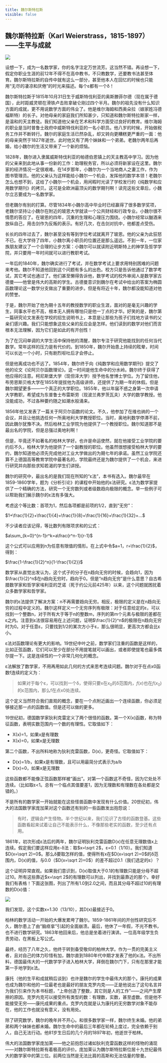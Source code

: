 ```yaml
---
title: 魏尔斯特拉斯
visible: false
---
```


## 魏尔斯特拉斯（Karl Weierstrass，1815-1897）——生平与成就

![](./weierstrass.jpg)

设想一下，成为一名数学家，你的名字注定万世流芳。这当然不错。再设想一下，假定你职业生涯的前12年不得不在高中教书，不只教数学，还要教书法甚至体育。魏尔斯特拉斯的自传中就有这么一部分，甚至他本人在回忆的时候也只能用“无尽的凄凉和厌倦”的时光来描述。每个ε都有一个δ！

 魏尔斯特拉斯于1815年10月31日生于威斯特伐利亚的奥斯滕菲尔德（现在属于德国），此时距威灵顿在滑铁卢击败拿破仑刚过四个半月。魏尔的祖先没有什么知识方面的成就，更不用说数学方面的伟业了。他是维尔海姆和西奥朵拉（娘家姓冯德福斯特）的长子。对他母亲的家庭我们所知甚少，只知道和魏尔斯特拉斯家一样，是温和的天主教徒。我们知道他父亲在艺术和科学方面受过良好的教育。维尔海姆的职业是当时普鲁士政府中威斯特伐利亚的一名小职员。他八岁的时候，开始做税务工作并不断转行。魏尔的家庭生活已然杂乱，却又转向更糟糕更严重的一面：他的母亲突然于1827年逝世。此时他又有了两个妹妹和一个弟弟。老魏尔两年后再婚，给小魏尔的生活又带来了一个新的烦恼。

1828年，魏尔进入隶属威斯特伐利亚的帕德伯恩镇上的天主教高中学习。因为他的父亲来到此地从事一份新的工作：助理税务官，所以必须将新家设在这里。魏尔家的经济情况一定很艰难。在14岁那年，小魏尔为一个当地商人之妻工作，作为图书管理员。他的父亲认为这样能给小魏尔一个机会，发挥他的数学本领！老魏尔怎么也想不到，这给了小魏尔一个机会，用闲暇时光读了学校发行的《纯数学和应用数学期刊》的拷贝。这可是全欧洲最顶尖的数学期刊啊！读完这些文章后，小魏尔立志要成为一名数学家。

但老魏尔有别的打算。尽管1834年小魏尔高中毕业时已经赢得了很多数学奖项，老魏尔坚持让小魏尔在附近的玻恩大学就读一个公共财经和行政专业。小魏尔很不情愿的答应了。在玻恩的四年，沉重的生理和心理压力围绕。小魏尔经常以酗酒来放纵自己，用击剑作为反叛的表示。有好几次，在击剑对抗中，他都差点受伤。

长长的四年过去了，魏尔甚至没有等到学位考试就离开了玻恩。他的父亲为此狂怒不已。在大学待了四年，小魏尔离小职员的位置还是那么遥远。不到一年，一位家族朋友建议了一个合理的让步方案：小魏尔可以就读附近明斯特上的神学及哲学学院，并只要用一年时间就可以进行教职考试。

一年后的1840年，魏尔确实进行了考试，并在数学考试上要求用特别困难的问题来考他。魏尔不知道他回到这个问题有多么的出色。校方只是告诉他通过了数学考试，其它考试也通过了。他们甚至懒得告诉他，数学考试的校外审阅人是数学家古德曼——他曾是伟大的高斯的学生。古德曼意识到魏尔在考试中给出的答案为椭圆函数理论这一数学分支做出了重要的进步。但是有将近十年，魏尔都没能知道对他的赞誉。

于是，魏尔开始了他为期十五年的教授数学的职业生涯，面对的是毫无兴趣的学生，同事水平也不高，根本无人拥有哪怕只是他一丁点的才华。好笑的是，魏尔第一篇研究论文发表在学校的招生说明书上，本意是让那些为孩子们找地方读书的父亲们感兴趣。我们只能想象这些父亲的反应会是怎样。他们读到的数学对他们而言根本无法理解，因为它们是如此的有开创性！

为了在沉闷单调的大学生活中保持他的清醒，魏尔专注于研究他能找到的任何当代数学。常年这样的压力是有代价的。到1850年，魏尔开始患上持续的眩晕，时间可以长达一个小时，只有剧烈呕吐后才会停止。

但是他离成功也不远了。1854年，魏尔终于向《纯数学和应用数学期刊》提交了他的论文《论阿贝尔函数理论》。这一时间是他生命中的分水岭。魏尔终于获得了他应得的注意。柯尼斯堡大学（现但泽大学）授予他名誉博士学位。为了留住他，布劳恩斯贝格大学在1855年提拔他为高级讲师，还提供了为期一年的休假。但是魏尔期望更多——一个真正的大学职位。1855年，他以年届不惑之身第一次申请大学教职，希望成为东普鲁士布雷斯劳（现波兰弗罗茨瓦夫）大学的数学教授。他没能成功，不过各种要约随之如潮水般涌来。

1856年他又发表了一篇关于阿贝尔函数的论文。不久，他参加了在维也纳的一个会议，并且让他挑选任何一所奥地利大学教授职位。当时，奥地利数学停滞不前，因此魏尔犹豫不决。然后柏林工业学院为他提供了一个教授职位。魏尔知道那不是最出名的学院，但是总强过奥地利啊！

但是，毕竟还不如著名的柏林大学好。也许是命运使然，就在他接受工业学院的要约后不久，柏林大学为他提供了一个副教授的职位。他虽然很想接受柏林大学的要约，魏尔知道他必须先完成他对工业大学做出的为期七年的承诺。虽然工业学院还算不上德国高等教育学院中最著名的，学院最终还是为魏尔提供了一个机会，来进行研究并向那些求知若渴的学生们讲授。

魏尔的研究中，最出名的是我们现在所知的“ε法”，本书有选入。魏尔最早在1859-1860学年，题为《分析引论》的课程中开始他的ε法研究。ε法为数学家提供了一个精确的方法，研究一个无穷数列或者级数趋向极限的概念。举一些例子可以帮助我们展示魏尔的ε法有多强大。

考虑这个等比数：首项为1，然后各项都是前项的1/2，直到“无穷”：

$1+\frac{1}{2}+\frac{1}{4}+\frac{1}{8}+\frac{1}{16}+\frac{1}{32}+...$

不少读者应该记得，等比数列有限项求和的公式：

$a\sum_{k=0}^{n-1}r^k=a\frac{r^n-1}{r-1}$

这个公式可以应用到n为任意有限值的情形。在上式中令$a=1，r=\frac{1}{2}$，得到：

$\frac{1-\frac{1}{2}^n}{1-\frac{1}{2}}$

数学家从直觉出发认为，这个式子的分子在n趋向无穷的时候，会趋向1，因为$\frac{1}{2}^n$在n趋向无穷时，趋向于0。但是“n趋向无穷”是什么意思？自古希腊数学家和哲学家埃利亚的芝诺（死于约公元前425年）以来，这个问题就困扰着众多数学家和哲学家。

魏尔的ε法提供了解决方案：n不再需要趋向无穷。相反，极限的定义是在n趋向无穷的过程中定义的。魏尔这样定义一个无穷序列有极限：对于任意给定的ε，可以找到一个整数n，对于所有大于等于n的整数m，序列的第m个元素与极限的差都在ε之内。注意到ε法很容易用在上述问题，证明$\frac{1}{2}^n$的极限在n趋向无穷时为0。对于任意ε，只要找到1/2的某次方小于ε，那么很明显，更高次方都会比ε小。

ε法对函数理论有更大的影响。19世纪中叶之前，数学家们注重的函数是这样的，比如正弦函数，它们可以至少在部分不用提笔就可以画出，或者即使提笔也最多偶尔提一下。这是连续性的一个非常几何化的概念。

ε法解放了数学家，不用再用如此几何的方式来思考连续问题。魏尔对于在点x0函数f连续的定义为：

>如果对于每个ε，可以找到一个δ，使得只要x在$x_0$的δ范围内，$f(x)$也在$f(x_0)$的ε范围内，那么f在点x0处连续。

这个定义当然符合我们直观的概念，要在一个点附近画出一个连续函数，你必须足够接近那一点的函数值。但是还可以做的更多。

19世纪初，德国数学家狄利克雷定义了两个很怪的函数。第一个Χ(x)函数，称为特征函数，表明实数范围内一个数的有理性。它取值如下：

  * Χ(x)=1，如果x是有理数
  * Χ(x)=0，如果x是无理数

第二个函数，不出所料地称为狄利克雷函数，D(x)，更奇怪。它取值如下：

  * D(x)=1/b，如果x是有理数，且可以用最简分式表示为a/b
  * D(x)=0，如果x是无理数

这些函数都不能像正弦函数那样被“画出”。对第一个函数这不奇怪，因为它处处不连续。（比如取ε<1。总有一个临点其值要差1，因为无理数和有理数在各处都是交错的。）

不是所有的数学家一开始就能在这些怪兽函数中发现有什么价值。20世纪初，伟大的法国数学家庞加莱对这个函数还有别的一些函数发出抱怨说：

>有时，逻辑会产生怪物。半个世纪以来，我们见识了古怪的函数登基。这些函数看起来试着让自己不能表示什么，不像那些老实的函数，至少还有点用。

1861年，初次形成ε法后的两年，魏尔证明狄利克雷函数D(x)在任意无理数值x上连续。假定我们要这样应用ε-δ法：取$x=\sqrt 2$，ε=0.1（1/10）。我们知道$D(x=\sqrt 2)=0$。那么δ要取怎样的值，使得所有x在$D(x=\sqrt 2)=0$的δ范围内，D(x)的值，与0.0（$D(x=\sqrt 2)=0$）的差不超过0.1（我们选定的ε）？

这个证明异常直观。如果我们意识到，D(x)取值大于0.1的有理数只能是分母不超过10。所有这些靠近$x=\sqrt 2$的有理数可以列出，并找到最靠近的那个。幸好我们有表格！下面这张图，列出了所有1.0到2.0之间，而且其分母不超过10的有理数的D(x)值：

![](1601.png)

我们发现，这个实数x=1.30（13/10），其D(x)最接近于0。

柏林的数学活动一开始的大爆发累垮了魏尔。1859-1861年间的开创性研究后不久，魏尔患上了由“脑痉挛”引起的全面崩溃。最后，他休了一年假，不光不教书，也不进行数学研究。1863年他回来后，他总是坐着进行演讲。一位高年级学生负责劳动，在黑板上写公式。

最终，经历了八年之久，他终于转到备受敬仰的柏林大学。作为一贯的完美主义者，且对自己的体力珍惜有加，魏尔直到1880年代中期才发表了他的ε法。不出所料，德国最伟大的一代数学学子进入柏林大学，拜倒在魏尔门下，只有在那里才能第一手地学到ε法。

康托（他的生平和成就稍后谈到）也许是魏尔的学生中最伟大的那个。康托的成果也成为魏尔和他的一位最老也是最好的朋友克罗内克——正是他说出了这句名言并为我们引来作为本书标题，“上帝创造了整数，其它则是人的工作”——之间产生摩擦的原因。克罗内克可以接受所有类型的数：有理数，实数，甚至虚数。但是他不能接受无穷——康托成果的重点。克罗内克就是认为康托的无穷数学对象不能存在，他的工作也就没有意义，没有用处。

除了研究数学，魏尔的晚年并不开心。和很多数学家一样，魏尔终生未婚。他的弟弟和两个妹妹也都未婚。魏尔生命中的最后三年都在轮椅上度过，完全依赖于别人，自己无法行动。他81岁生日后的几个月的1897年初，他逝世于柏林。

伟大的法国数学家庞加莱——他之前抱怨过诸如狄利克雷函数这样的怪物的涌现——对魏尔斯特拉斯有着极高的评价。庞加莱认为魏尔斯特拉斯位居十九世纪最伟大的数学家中的第三位。前两位当然是无法比肩的高斯和无法估量的黎曼。